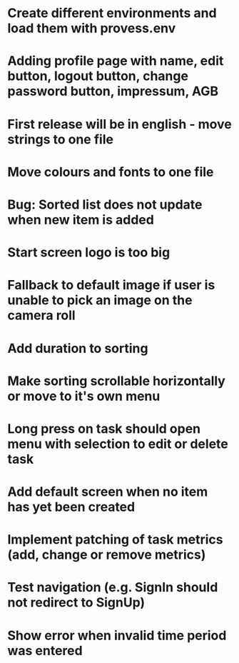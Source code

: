 # Create different environments and load them with provess.env
# Adding profile page with name, edit button, logout button, change password button, impressum, AGB
# First release will be in english - move strings to one file
# Move colours and fonts to one file
# Bug: Sorted list does not update when new item is added
# Start screen logo is too big
# Fallback to default image if user is unable to pick an image on the camera roll
# Add duration to sorting
# Make sorting scrollable horizontally or move to it's own menu
# Long press on task should open menu with selection to edit or delete task
# Add default screen when no item has yet been created
# Implement patching of task metrics (add, change or remove metrics)
# Test navigation (e.g. SignIn should not redirect to SignUp)
# Show error when invalid time period was entered